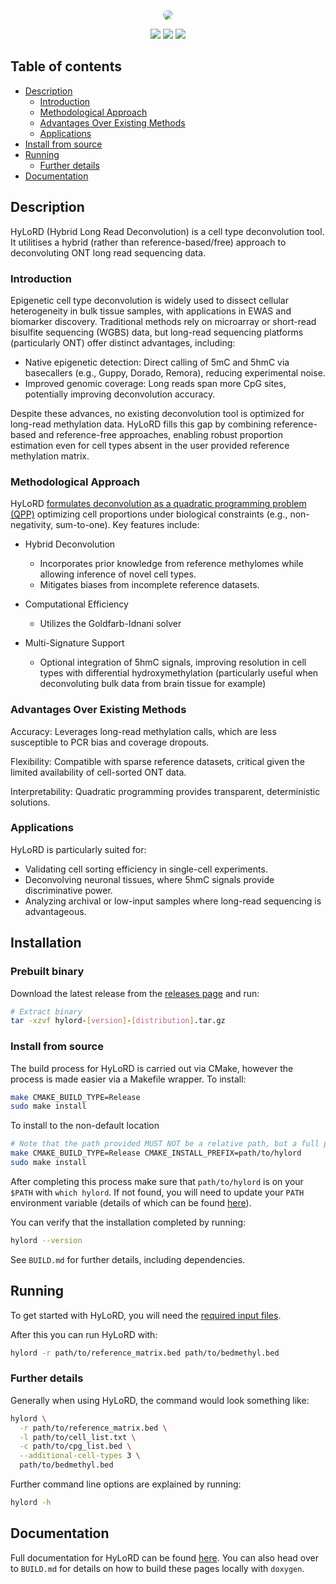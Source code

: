 <p align="center">
  <img style="border-radius:10px" src="https://github.com/user-attachments/assets/b2d6eb3b-e34f-4961-9199-3b5070b567d3" />
</p>


</p>
<p align="center">
    <a href="https://github.com/sof202/HyLoRD/actions/workflows/docs.yml" alt="Build status">
      <img src="https://img.shields.io/github/actions/workflow/status/sof202/HyLoRD/docs.yml?style=for-the-badge&color=orange" /></a>
    <a href="https://github.com/sof202/HyLoRD/commits/main/" alt="Commit activity">
        <img src="https://img.shields.io/github/commit-activity/m/sof202/HyLoRD?style=for-the-badge&color=orange" /></a>
    <a href="https://github.com/sof202/HyLoRD/blob/main/LICENSE" alt="License">
        <img src="https://img.shields.io/github/license/sof202/HyLoRD?style=for-the-badge&color=orange" /></a>

</p>

## Table of contents

* [Description](#description)
  * [Introduction](#introduction)
  * [Methodological Approach](#methodological-approach)
  * [Advantages Over Existing Methods](#advantages-over-existing-methods)
  * [Applications](#applications)
* [Install from source](#install-from-source)
* [Running](#running)
  * [Further details](#further-details)
* [Documentation](#documentation)

## Description

HyLoRD (Hybrid Long Read Deconvolution) is a cell type deconvolution
tool. It utilitises a hybrid (rather than reference-based/free) approach
to deconvoluting ONT long read sequencing data.

### Introduction

Epigenetic cell type deconvolution is widely used to dissect cellular
heterogeneity in bulk tissue samples, with applications in EWAS and biomarker
discovery. Traditional methods rely on microarray or short-read bisulfite
sequencing (WGBS) data, but long-read sequencing platforms (particularly
ONT) offer distinct advantages, including:

- Native epigenetic detection: Direct calling of 5mC and 5hmC via basecallers
(e.g., Guppy, Dorado, Remora), reducing experimental noise.
- Improved genomic coverage: Long reads span more CpG sites, potentially
improving deconvolution accuracy.

Despite these advances, no existing deconvolution tool is optimized for
long-read methylation data. HyLoRD fills this gap by combining reference-based
and reference-free approaches, enabling robust proportion estimation even for
cell types absent in the user provided reference methylation matrix.

### Methodological Approach

HyLoRD 
[formulates deconvolution as a quadratic programming problem (QPP)](https://sof202.github.io/HyLoRD/md__hy_lo_r_d_2docs_2high-level-docs_2qpp-derivation.html)
optimizing cell proportions under biological constraints (e.g., non-negativity,
sum-to-one). Key features include:

- Hybrid Deconvolution
  - Incorporates prior knowledge from reference methylomes while allowing
  inference of novel cell types.
  - Mitigates biases from incomplete reference datasets.

- Computational Efficiency
  - Utilizes the Goldfarb-Idnani solver

- Multi-Signature Support
  - Optional integration of 5hmC signals, improving resolution in cell types
  with differential hydroxymethylation (particularly useful when deconvoluting
  bulk data from brain tissue for example)

### Advantages Over Existing Methods

Accuracy: Leverages long-read methylation calls, which are less susceptible to
PCR bias and coverage dropouts.

Flexibility: Compatible with sparse reference datasets, critical given the
limited availability of cell-sorted ONT data.

Interpretability: Quadratic programming provides transparent, deterministic
solutions.

### Applications

HyLoRD is particularly suited for:

- Validating cell sorting efficiency in single-cell experiments.
- Deconvolving neuronal tissues, where 5hmC signals provide discriminative
power.
- Analyzing archival or low-input samples where long-read sequencing is
advantageous.

## Installation

### Prebuilt binary

Download the latest release from the 
[releases page](https://github.com/sof202/HyLoRD/releases/) and run:

```sh
# Extract binary
tar -xzvf hylord-[version]-[distribution].tar.gz
```

### Install from source

The build process for HyLoRD is carried out via CMake, however the process is
made easier via a Makefile wrapper. To install:

```sh
make CMAKE_BUILD_TYPE=Release
sudo make install
```

To install to the non-default location

```sh
# Note that the path provided MUST NOT be a relative path, but a full path
make CMAKE_BUILD_TYPE=Release CMAKE_INSTALL_PREFIX=path/to/hylord
sudo make install
```

After completing this process make sure that `path/to/hylord` is on your
`$PATH` with `which hylord`. If not found, you will need to update your `PATH`
environment variable (details of which can be found
[here](https://www.digitalocean.com/community/tutorials/how-to-view-and-update-the-linux-path-environment-variable)).

You can verify that the installation completed by running:

```sh
hylord --version
```

See `BUILD.md` for further details, including dependencies.

## Running

To get started with HyLoRD, you will need the 
[required input files](https://sof202.github.io/HyLoRD/md__2home_2sof202_2_tools__and___repositories_2_hy_lo_r_d_2docs_2high-level-docs_2inputs-outputs.html).

After this you can run HyLoRD with:

```bash
hylord -r path/to/reference_matrix.bed path/to/bedmethyl.bed
```

### Further details

Generally when using HyLoRD, the command would look something like:

```bash
hylord \
  -r path/to/reference_matrix.bed \
  -l path/to/cell_list.txt \
  -c path/to/cpg_list.bed \
  --additional-cell-types 3 \
  path/to/bedmethyl.bed
```

Further command line options are explained by running:

```bash
hylord -h
```

## Documentation

Full documentation for HyLoRD can be found
[here](https://sof202.github.io/HyLoRD). You can also head over to `BUILD.md`
for details on how to build these pages locally with `doxygen`.
